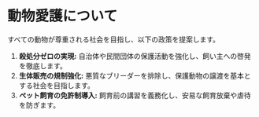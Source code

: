 # 動物愛護について

すべての動物が尊重される社会を目指し、以下の政策を提案します。

1.  **殺処分ゼロの実現:** 自治体や民間団体の保護活動を強化し、飼い主への啓発を徹底します。
2.  **生体販売の規制強化:** 悪質なブリーダーを排除し、保護動物の譲渡を基本とする社会を目指します。
3.  **ペット飼育の免許制導入:** 飼育前の講習を義務化し、安易な飼育放棄や虐待を防ぎます。